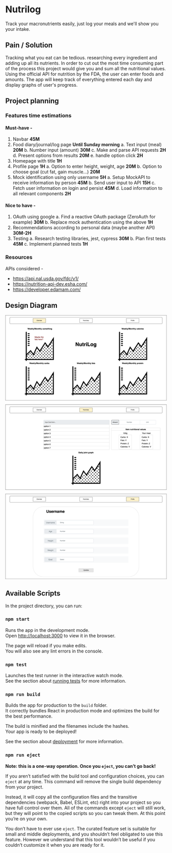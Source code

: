 # Nutrilog

Track your macronutrients easily, just log your meals and we'll show you your intake.

## Pain / Solution

Tracking what you eat can be tedious. researching every ingredient and adding up all its nutrients. In order to cut out the most time consuming part of the process this project would give you and sum all the nutritional values.
Using the official API for nutrition by the FDA, the user can enter foods and amounts.
The app will keep track of everything entered each day and display graphs of user's progress.

## Project planning

### Features time estimations

#### Must-have -

   1. Navbar **45M**
   2. Food diary/journal/log page **Until Sunday morning**
     a. Text input (meal) **20M**
     b. Number input (amount) **30M**
     c. Make and parse API requests **2H**
     d. Present options from results **20M**
     e. handle option click **2H**
   3. Homepage with title **1H**
   4. Profile page **1H**
     a. Option to enter height, weight, age **20M**
     b. Option to choose goal (cut fat, gain muscle...) **20M**
   5. Mock identification using only username **5H**
     a. Setup MockAPI to receive information by person **45M**
     b. Send user input to API **15H**
     c. Fetch user information on login and persist **45M**
     d. Load information to all relevant components **2H**

#### Nice to have -
   1. OAuth using google
      a. Find a reactive OAuth package (ZeroAuth for example) **30M**
      b. Replace mock authentication using the above **1H**
   2. Recommendations according to personal data (maybe another API) **30M-2H**
   3. Testing
      a. Research testing libraries, jest, cypress **30M**
      b. Plan first tests **45M**
      c. Implement planned tests **1H**

### Resources

APIs considered -

- https://api.nal.usda.gov/fdc/v1/
- https://nutrition-api-dev.esha.com/
- https://developer.edamam.com/


## Design Diagram
![Design diagram](nutrilog_design.png)

## Available Scripts

In the project directory, you can run:

### `npm start`

Runs the app in the development mode.\
Open [http://localhost:3000](http://localhost:3000) to view it in the browser.

The page will reload if you make edits.\
You will also see any lint errors in the console.

### `npm test`

Launches the test runner in the interactive watch mode.\
See the section about [running tests](https://facebook.github.io/create-react-app/docs/running-tests) for more information.

### `npm run build`

Builds the app for production to the `build` folder.\
It correctly bundles React in production mode and optimizes the build for the best performance.

The build is minified and the filenames include the hashes.\
Your app is ready to be deployed!

See the section about [deployment](https://facebook.github.io/create-react-app/docs/deployment) for more information.

### `npm run eject`

**Note: this is a one-way operation. Once you `eject`, you can’t go back!**

If you aren’t satisfied with the build tool and configuration choices, you can `eject` at any time. This command will remove the single build dependency from your project.

Instead, it will copy all the configuration files and the transitive dependencies (webpack, Babel, ESLint, etc) right into your project so you have full control over them. All of the commands except `eject` will still work, but they will point to the copied scripts so you can tweak them. At this point you’re on your own.

You don’t have to ever use `eject`. The curated feature set is suitable for small and middle deployments, and you shouldn’t feel obligated to use this feature. However we understand that this tool wouldn’t be useful if you couldn’t customize it when you are ready for it.
